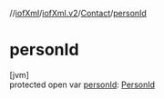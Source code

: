 //[iofXml](../../../index.md)/[iofXml.v2](../index.md)/[Contact](index.md)/[personId](person-id.md)

# personId

[jvm]\
protected open var [personId](person-id.md): [PersonId](../-person-id/index.md)
